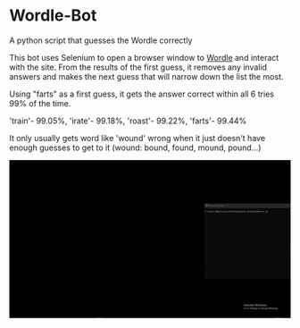 # Wordle-Bot

A python script that guesses the Wordle correctly

This bot uses Selenium to open a browser window to [Wordle](https://www.powerlanguage.co.uk/wordle/) and interact with the site.
From the results of the first guess, it removes any invalid answers and makes the next guess that will narrow down the list the most.

Using "farts" as a first guess, it gets the answer correct within all 6 tries 99% of the time.

'train'- 99.05%, 'irate'- 99.18%, 'roast'- 99.22%, 'farts'- 99.44%

It only usually gets word like 'wound' wrong when it just doesn't have enough guesses to get to it (wound: bound, found, mound, pound...)

![Example](./example.gif)
